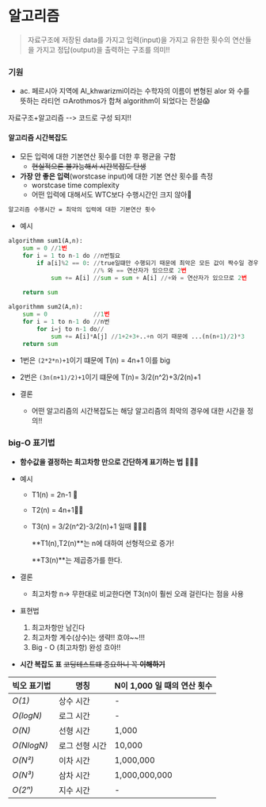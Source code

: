 # 알고리즘

> 자료구조에 저장된 data를 가지고 입력(input)을 가지고 유한한 횟수의 연산들을 가지고 정답(output)을 출력하는 구조를 의미!!

### 기원

- ac. 페르시아 지역에 Al_khwarizmi이라는 수학자의 이름이 변형된 alor 와 수를 뜻하는 라티언 ㅁArothmos가 합쳐 algorithm이 되었다는 전설:scream: 

  

자료구조+알고리즘 --> 코드로 구성 되지!!



#### 알고리즘 시간복잡도

- 모든 입력에 대한 기본연산 횟수를 더한 후 평균을 구함
  - ~~현실적으론 불가능해서 시간복잡도 탄생~~
- **가장 안 좋은 입력**(worstcase input)에 대한 기본 연산 횟수를 측정
  - worstcase time complexity
  - 어떤 입력에 대해서도 WTC보다 수행시간인 크지 않아:no_good:

```tex
알고리즘 수행시간 = 최악의 입력에 대한 기본연산 횟수
```

- 예시

```python
algorithmm sum1(A,n):
    sum = 0 //1번
    for i = 1 to n-1 do //n번필요
    	if a[i]%2 == 0: //true일떄만 수행되기 때문에 최악은 모든 값이 짝수일 경우
            			//% 와 == 연산자가 있으므로 2번
            sum += A[i] //sum = sum + A[i] //+와 = 연산자가 있으므로 2번
            			
    return sum       
```

```python
algorithmm sum2(A,n):
    sum = 0 			//1번
    for i = 1 to n-1 do //n번
    	for i=j to n-1 do//
            sum += A[i]*A[j] //1+2+3+..+n 이기 때문에 ...(n(n+1)/2)*3
    return sum
```

- 1번은 `(2*2*n)+1`이기 떄문에 T(n) = 4n+1 이를 big
- 2번은 `(3n(n+1)/2)+1`이기 떄문에 T(n)= 3/2(n^2)+3/2(n)+1

- 결론
  - 어떤 알고리즘의 시간복잡도는 해당 알고리즘의 최악의 경우에 대한 시간을 정의!!



### big-O 표기법

- **함수값을 결정하는 최고차항 만으로 간단하게 표기하는 법** :star2::star2::star2:

- 예시

  - T1(n) = 2n-1 :thinking:

  - T2(n) = 4n+1:thinking::thinking:

  - T3(n) = 3/2(n^2)-3/2(n)+1 일때 :thinking::thinking::thinking:

    **T1(n),T2(n)**는 n에 대하여 선형적으로 증가!

    **T3(n)**는 제곱증가를 한다.

- 결론

  - 최고차항 n-> 무한대로 비교한다면  T3(n)이 훨씬 오래 걸린다는 점을 사용

- 표현법

  1. 최고차항만 남긴다
  2. 최고차항 계수(상수)는 생략!! 흐야~~!!!
  3. Big - O (최고차항) 완성 흐야!!

  

- **시간 복잡도 표** ~~코딩테스트떄 중요하니 꼭 **이해하기**~~

| 빅오 표기법 | 명칭           | N이 1,000 일 때의 연산 횟수 |
| ----------- | -------------- | --------------------------- |
| *O(1)*      | 상수 시간      | -                           |
| *O(logN)*   | 로그 시간      | -                           |
| *O(N)*      | 선형 시간      | 1,000                       |
| *O(NlogN)*  | 로그 선형 시간 | 10,000                      |
| *O(N²)*     | 이차 시간      | 1,000,000                   |
| *O(N³)*     | 삼차 시간      | 1,000,000,000               |
| *O(2ⁿ)*     | 지수 시간      | -                           |